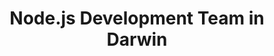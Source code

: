 ---
title: Node.js Development Team in Darwin
permalink: /landings/locations/darwin/developer/node-js
technology: Node.js
location: Darwin
---
